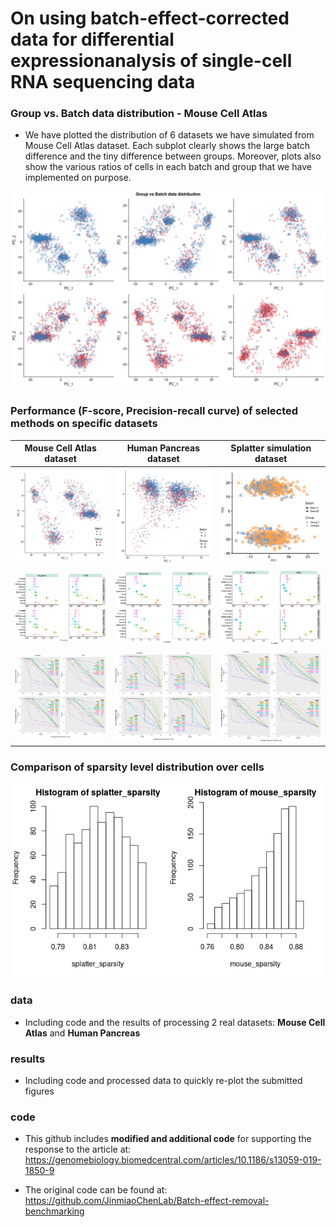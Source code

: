 # On using batch-effect-corrected data for differential expressionanalysis of single-cell RNA sequencing data

### Group vs. Batch data distribution - Mouse Cell Atlas
 * We have plotted the distribution of 6 datasets we have simulated from Mouse Cell Atlas dataset. Each subplot clearly shows the large batch difference and the tiny difference between groups. Moreover, plots also show the various ratios of cells in each batch and group that we have implemented on purpose.
 <img src="data/group_vs_batch_distribution.png" width="900"> 

### Performance (F-score, Precision-recall curve) of selected methods on specific datasets
| **Mouse Cell Atlas dataset** | **Human Pancreas dataset** | **Splatter simulation dataset** |
| --- | --- | --- |
| <img src="data/mca_10pp_pca.png" width="400"> | <img src="data/pan_98_pca_o.png" width="400"> | <img src="data/splatter_80_gf_pca.png" width="400"> |
| <img src="data/mca_10pp.png" width="400"> | <img src="data/pan_98_10pp.png" width="400"> | <img src="data/splatter_80_gf_fscore.png" width="400"> |
| <img src="data/mca_10pp_PR_curve_9.png" width="400"> | <img src="data/pan_10pp_98_PR_curve_13.png" width="400"> | <img src="data/splatter_80_gf_PR_curve.png" width="400"> |

### Comparison of sparsity level distribution over cells  
<img src="data/sparsity_distribution_over_cells.png" width="600"> 

### data 
  * Including code and the results of processing 2 real datasets: **Mouse Cell Atlas** and **Human Pancreas**

### results
  * Including code and processed data to quickly re-plot the submitted figures

### code
  * This github includes **modified and additional code** for supporting the response to the article at: https://genomebiology.biomedcentral.com/articles/10.1186/s13059-019-1850-9

  * The original code can be found at: https://github.com/JinmiaoChenLab/Batch-effect-removal-benchmarking
